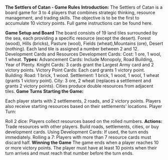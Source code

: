 **The Settlers of Catan - Game Rules**
**Introduction:**
The Settlers of Catan is a board game for 3 to 4 players that combines strategic thinking, resource management, and trading skills.
The objective is to be the first to accumulate 10 victory points. Full game instructions can be found here.

**Game Setup and Board**
The board consists of 19 land tiles surrounded by the sea, each providing a specific resource (except the desert).
Forest (wood), Hills (bricks), Pasture (wool), Fields (wheat),Mountains (ore), Desert (nothing).
Each land tile is assigned a number between 2 and 12.
Development Cards and Resources
Development Cards:
Cost: 1 ore, 1 wool, 1 wheat.
**Types:**
Advancement Cards: Include Monopoly, Road Building, Year of Plenty.
Knight Cards: 3 cards grant the Largest Army card and 2 victory points.
Victory Point Cards: Each card grants 1 victory point.
Building:
Road: 1 brick, 1 wood.
Settlement: 1 brick, 1 wood, 1 wool, 1 wheat (grants 1 victory point).
City: 3 ore, 2 wheat (replaces a settlement and grants 2 victory points). Cities produce double resources from adjacent tiles.
**Game Turns**
**Starting the Game:**

Each player starts with 2 settlements, 2 roads, and 2 victory points.
Players also receive starting resources based on their settlements' locations.
Player Turn:

Roll 2 dice: Players collect resources based on the rolled numbers.
**Actions:**
Trade resources with other players.
Build roads, settlements, cities, or buy development cards.
Using Development Cards: If used, the turn ends immediately.
Rolling a 7: Players with more than 7 resource cards must discard half.
**Winning the Game**
The game ends when a player reaches 10 or more victory points. The player must have at least 10 points when their turn arrives and must reach that number before the turn ends.

